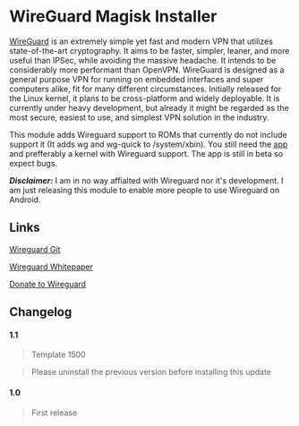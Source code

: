 # WireGuard Magisk Installer

[WireGuard](https://www.wireguard.com/) is an extremely simple yet fast and modern VPN that utilizes state-of-the-art cryptography. It aims to be faster, simpler, leaner, and more useful than IPSec, while avoiding the massive headache. It intends to be considerably more performant than OpenVPN. WireGuard is designed as a general purpose VPN for running on embedded interfaces and super computers alike, fit for many different circumstances. Initially released for the Linux kernel, it plans to be cross-platform and widely deployable. It is currently under heavy development, but already it might be regarded as the most secure, easiest to use, and simplest VPN solution in the industry.

This module adds Wireguard support to ROMs that currently do not include support it (It adds wg and wg-quick to /system/xbin). You still need the [app](https://play.google.com/store/apps/details?id=com.wireguard.android) and prefferably a kernel with Wireguard support. The app is still in beta so expect bugs.

***Disclaimer:*** I am in no way affialted with Wireguard nor it's development. I am just releasing this module to enable more people to use Wireguard on Android.

## Links

[Wireguard Git](https://git.zx2c4.com/WireGuard/)

[Wireguard Whitepaper](https://www.wireguard.com/papers/wireguard.pdf)

[Donate to Wireguard](https://www.wireguard.com/donations/)

## Changelog


#### 1.1

>Template 1500

>Please uninstall the previous version before installing this update

#### 1.0

>First release
